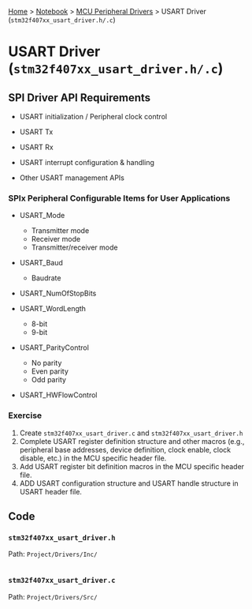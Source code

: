 <a href="../../">Home</a> > <a href="../notebook">Notebook</a> > <a href="./">MCU Peripheral Drivers</a> > USART Driver (`stm32f407xx_usart_driver.h/.c`)

# USART Driver (`stm32f407xx_usart_driver.h/.c`)



## SPI Driver API Requirements

* USART initialization / Peripheral clock control

* USART Tx

* USART Rx

* USART interrupt configuration & handling

* Other USART management APIs


### SPIx Peripheral Configurable Items for User Applications

* USART_Mode
  * Transmitter mode
  * Receiver mode
  * Transmitter/receiver mode

* USART_Baud
  * Baudrate

* USART_NumOfStopBits
* USART_WordLength
  * 8-bit
  * 9-bit

* USART_ParityControl
  * No parity
  * Even parity
  * Odd parity

* USART_HWFlowControl


### Exercise

1. Create `stm32f407xx_usart_driver.c` and `stm32f407xx_usart_driver.h`
2. Complete USART register definition structure and other macros (e.g., peripheral base addresses, device definition, clock enable, clock disable, etc.) in the MCU specific header file.
3. Add USART register bit definition macros in the MCU specific header file.
4. ADD USART configuration structure and USART handle structure in USART header file.



## Code

### `stm32f407xx_usart_driver.h`

Path: `Project/Drivers/Inc/`

```c

```



### `stm32f407xx_usart_driver.c`

Path: `Project/Drivers/Src/`

```c

```
